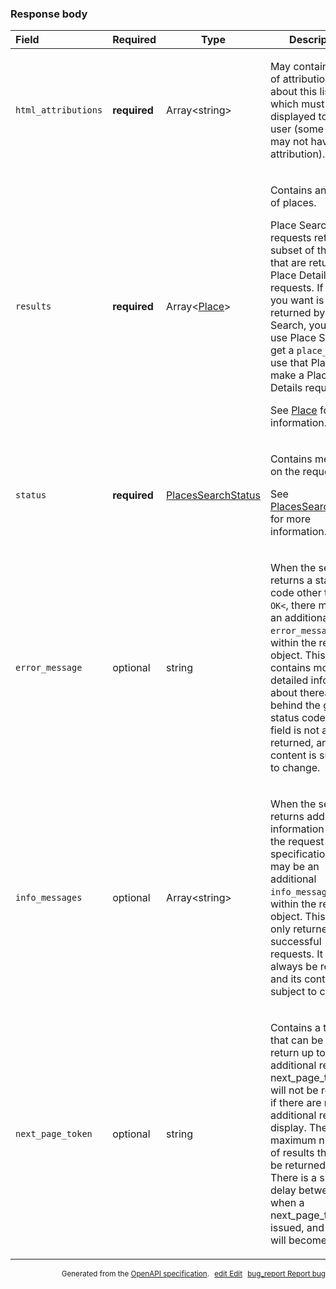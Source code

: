 <!--- This is a generated file, do not edit! -->
<!--- [START maps_http_schema_placestextsearchresponse] -->
<h3 class="schema-object" id="PlacesTextSearchResponse">Response body</h3>

| Field               | Required     | Type                                                           | Description                                                                                                                                                                                                                                                                                                                                                                                                                    |
| :------------------ | ------------ | -------------------------------------------------------------- | ------------------------------------------------------------------------------------------------------------------------------------------------------------------------------------------------------------------------------------------------------------------------------------------------------------------------------------------------------------------------------------------------------------------------------ |
| `html_attributions` | **required** | Array&lt;string&gt;                                            | <div class="nonref-property-description"><p>May contain a set of attributions about this listing which must be displayed to the user (some listings may not have attribution).</p></div>                                                                                                                                                                                                                                       |
| `results`           | **required** | Array&lt;[Place](#Place "Place")&gt;                           | <div class="ref-property-description"><p>Contains an array of places.</p><div class="caution">Place Search requests return a subset of the fields that are returned by Place Details requests. If the field you want is not returned by Place Search, you can use Place Search to get a `place_id`, then use that Place ID to make a Place Details request.</div><p>See <a href="#Place">Place</a> for more information.</div> |
| `status`            | **required** | [PlacesSearchStatus](#PlacesSearchStatus "PlacesSearchStatus") | <div class="ref-property-description"><p>Contains metadata on the request.</p><p>See <a href="#PlacesSearchStatus">PlacesSearchStatus</a> for more information.</div>                                                                                                                                                                                                                                                          |
| `error_message`     | optional     | string                                                         | <div class="nonref-property-description"><p>When the service returns a status code other than <code>OK&#x3C;</code>, there may be an additional <code>error_message</code> field within the response object. This field contains more detailed information about thereasons behind the given status code. This field is not always returned, and its content is subject to change.</p></div>                                   |
| `info_messages`     | optional     | Array&lt;string&gt;                                            | <div class="nonref-property-description"><p>When the service returns additional information about the request specification, there may be an additional <code>info_messages</code> field within the response object. This field is only returned for successful requests. It may not always be returned, and its content is subject to change.</p></div>                                                                       |
| `next_page_token`   | optional     | string                                                         | <div class="nonref-property-description"><p>Contains a token that can be used to return up to 20 additional results. A next_page_token will not be returned if there are no additional results to display. The maximum number of results that can be returned is 60. There is a short delay between when a next_page_token is issued, and when it will become valid.</p></div>                                                 |

<p style="text-align: right; font-size: smaller;">Generated from the <a class="gc-analytics-event" data-category="GMP" data-label="openapi-github" href="https://github.com/googlemaps/openapi-specification" title="Google Maps Platform OpenAPI Specification" class="external">OpenAPI specification</a>.
<a class="gc-analytics-event" data-category="GMP" data-label="openapi-github" style="margin-left: 5px;" href="https://github.com/googlemaps/openapi-specification/blob/main/specification/schemas/PlacesTextSearchResponse.yml" title="Edit on GitHub"><span class="material-icons">edit</span> Edit</a>
<a class="gc-analytics-event" data-category="GMP" data-label="openapi-github" style="margin-left: 5px;" href="https://github.com/googlemaps/openapi-specification/issues/new?assignees=&labels=type%3A+bug%2C+triage+me&template=bug_report.md&title=[schemas] Bug - PlacesTextSearchResponse" title="File bug for schemas on GitHub"><span class="material-icons">bug_report</span> Report bug</a>
</p>

<!--- [END maps_http_schema_placestextsearchresponse] -->
